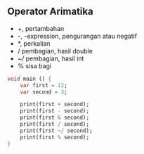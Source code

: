 ## Operator Arimatika

- +, pertambahan
- -, -expression, pengurangan atau negatif
- *, perkalian
- / pembagian, hasil double
- ~/ pembagian, hasil int
- % sisa bagi

```dart
void main () {
    var first = 12;
    var second = 3;

    print(first + second);
    print(first - second);
    print(first & second);
    print(first / second);
    print(first ~/ second);
    print(first % second);
}
